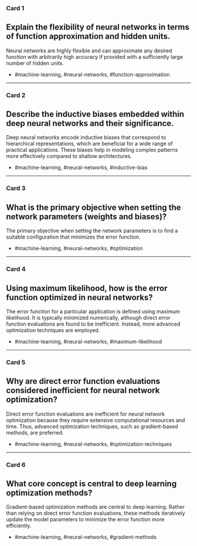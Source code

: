 ### Card 1

## Explain the flexibility of neural networks in terms of function approximation and hidden units.

Neural networks are highly flexible and can approximate any desired function with arbitrarily high accuracy if provided with a sufficiently large number of hidden units.

- #machine-learning, #neural-networks, #function-approximation

---

### Card 2

## Describe the inductive biases embedded within deep neural networks and their significance.

Deep neural networks encode inductive biases that correspond to hierarchical representations, which are beneficial for a wide range of practical applications. These biases help in modeling complex patterns more effectively compared to shallow architectures.

- #machine-learning, #neural-networks, #inductive-bias

---

### Card 3

## What is the primary objective when setting the network parameters (weights and biases)?

The primary objective when setting the network parameters is to find a suitable configuration that minimizes the error function.

- #machine-learning, #neural-networks, #optimization

---

### Card 4

## Using maximum likelihood, how is the error function optimized in neural networks?

The error function for a particular application is defined using maximum likelihood. It is typically minimized numerically, although direct error function evaluations are found to be inefficient. Instead, more advanced optimization techniques are employed.

- #machine-learning, #neural-networks, #maximum-likelihood

---

### Card 5

## Why are direct error function evaluations considered inefficient for neural network optimization?

Direct error function evaluations are inefficient for neural network optimization because they require extensive computational resources and time. Thus, advanced optimization techniques, such as gradient-based methods, are preferred.

- #machine-learning, #neural-networks, #optimization-techniques

---

### Card 6

## What core concept is central to deep learning optimization methods?

Gradient-based optimization methods are central to deep learning. Rather than relying on direct error function evaluations, these methods iteratively update the model parameters to minimize the error function more efficiently.

- #machine-learning, #neural-networks, #gradient-methods